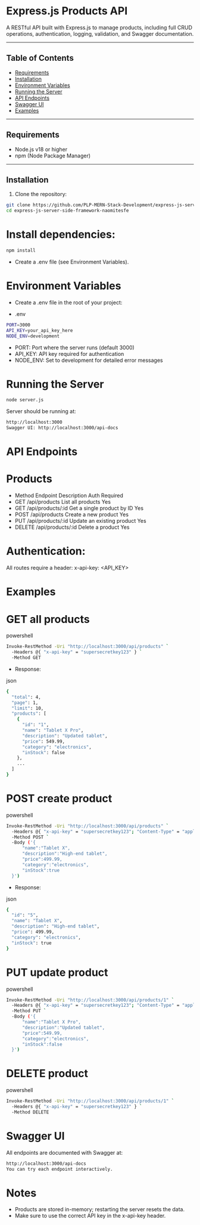 # Express.js Products API

A RESTful API built with Express.js to manage products, including full CRUD operations, authentication, logging, validation, and Swagger documentation.

---

## **Table of Contents**

- [Requirements](#requirements)  
- [Installation](#installation)  
- [Environment Variables](#environment-variables)  
- [Running the Server](#running-the-server)  
- [API Endpoints](#api-endpoints)  
- [Swagger UI](#swagger-ui)  
- [Examples](#examples)  

---

## **Requirements**

- Node.js v18 or higher  
- npm (Node Package Manager)

---

## **Installation**

1. Clone the repository:

```bash
git clone https://github.com/PLP-MERN-Stack-Development/express-js-server-side-framework-naomitesfe.git
cd express-js-server-side-framework-naomitesfe
```
# Install dependencies:

```bash
npm install
```
- Create a .env file (see Environment Variables).

# Environment Variables
- Create a .env file in the root of your project:

- .env

```bash
PORT=3000
API_KEY=your_api_key_here
NODE_ENV=development

``` 
- PORT: Port where the server runs (default 3000)
- API_KEY: API key required for authentication
- NODE_ENV: Set to development for detailed error messages

# Running the Server
``` bash
node server.js
```
Server should be running at:
```bash
http://localhost:3000
Swagger UI: http://localhost:3000/api-docs
```
# API Endpoints
# Products
- Method	Endpoint	Description	Auth Required
- GET	/api/products	List all products	Yes
- GET	/api/products/:id	Get a single product by ID	Yes
- POST	/api/products	Create a new product	Yes
- PUT	/api/products/:id	Update an existing product	Yes
- DELETE	/api/products/:id	Delete a product	Yes

# Authentication:
All routes require a header: x-api-key: <API_KEY>

# Examples

# GET all products
powershell
```bash
Invoke-RestMethod -Uri "http://localhost:3000/api/products" `
  -Headers @{ "x-api-key" = "supersecretkey123" } `
  -Method GET
  ```
- Response:

json
```bash
{
  "total": 4,
  "page": 1,
  "limit": 10,
  "products": [
    {
      "id": "1",
      "name": "Tablet X Pro",
      "description": "Updated tablet",
      "price": 549.99,
      "category": "electronics",
      "inStock": false
    },
    ...
  ]
}
```
# POST create product
powershell
```bash
Invoke-RestMethod -Uri "http://localhost:3000/api/products" `
  -Headers @{ "x-api-key" = "supersecretkey123"; "Content-Type" = "application/json" } `
  -Method POST `
  -Body ('{
      "name":"Tablet X",
      "description":"High-end tablet",
      "price":499.99,
      "category":"electronics",
      "inStock":true
  }')
  ```
- Response:

json
```bash
{
  "id": "5",
  "name": "Tablet X",
  "description": "High-end tablet",
  "price": 499.99,
  "category": "electronics",
  "inStock": true
}
```
# PUT update product
powershell
```bash
Invoke-RestMethod -Uri "http://localhost:3000/api/products/1" `
  -Headers @{ "x-api-key" = "supersecretkey123"; "Content-Type" = "application/json" } `
  -Method PUT `
  -Body ('{
      "name":"Tablet X Pro",
      "description":"Updated tablet",
      "price":549.99,
      "category":"electronics",
      "inStock":false
  }')
  ```
# DELETE product
powershell
```bash
Invoke-RestMethod -Uri "http://localhost:3000/api/products/1" `
  -Headers @{ "x-api-key" = "supersecretkey123" } `
  -Method DELETE
  ```
# Swagger UI
All endpoints are documented with Swagger at:

``` bash
http://localhost:3000/api-docs
You can try each endpoint interactively.
```

# Notes
- Products are stored in-memory; restarting the server resets the data.
- Make sure to use the correct API key in the x-api-key header.
